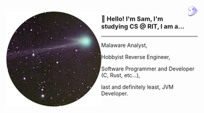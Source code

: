 <a href="https://gentoo.org">
     <img
          align="right" alt="Gentoo Linux" width="25"
          src="/assets/gentoo.svg"
     />
</a>

<img
     align="left" alt="Scherso" width="250px"
     src="/assets/Scherso.png"
/>

<h3 align="left">

   👋 Hello! I'm Sam, I'm studying CS @ RIT, I am a...

</h3>

<hr>

Malaware Analyst,

Hobbyist Reverse Engineer,

Software Programmer and Developer (C, Rust, etc...), 

last and definitely least, JVM Developer.

<!---
Scherso/Scherso is a ✨ special ✨ repository because its `README.md` (this file) appears on your GitHub profile.
You can click the Preview link to take a look at your changes.
--->
